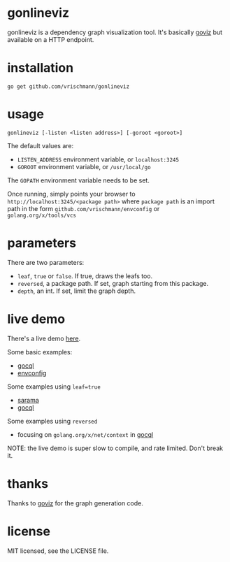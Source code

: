 gonlineviz
==========

gonlineviz is a dependency graph visualization tool. It's basically [goviz](https://github.com/hirokidaichi/goviz) but available on a HTTP endpoint.

installation
===========

    go get github.com/vrischmann/gonlineviz

usage
=====

    gonlineviz [-listen <listen address>] [-goroot <goroot>]

The default values are:

  * `LISTEN_ADDRESS` environment variable, or `localhost:3245`
  * `GOROOT` environment variable, or `/usr/local/go`

The `GOPATH` environment variable needs to be set.

Once running, simply points your browser to `http://localhost:3245/<package path>` where `package path` is an import path in the form `github.com/vrischmann/envconfig` or `golang.org/x/tools/vcs`

parameters
==========

There are two parameters:

  * `leaf`, `true` or `false`. If true, draws the leafs too.
  * `reversed`, a package path. If set, graph starting from this package.
  * `depth`, an int. If set, limit the graph depth.

live demo
=========

There's a live demo [here](https://vrischmann.me/goviz).

Some basic examples:

  * [gocql](https://vrischmann.me/goviz/github.com/gocql/gocql)
  * [envconfig](https://vrischmann.me/goviz/github.com/vrischmann/envconfig)

Some examples using `leaf=true`

  * [sarama](https://vrischmann.me/goviz/github.com/Shopify/sarama?leaf=true)
  * [gocql](https://vrischmann.me/goviz/github.com/gocql/gocql?depth=5&leaf=true)

Some examples using `reversed`

  * focusing on `golang.org/x/net/context` in [gocql](https://vrischmann.me/goviz/github.com/gocql/gocql?reversed=golang.org/x/net/context)

NOTE: the live demo is super slow to compile, and rate limited. Don't break it.

thanks
======

Thanks to [goviz](https://github.com/hirokidaichi/goviz) for the graph generation code.

license
=======

MIT licensed, see the LICENSE file.
